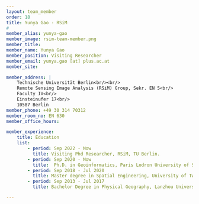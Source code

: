 ```yaml
---
layout: team_member
order: 18
title: Yunya Gao - RSiM
#
member_alias: yunya-gao
member_image: rsim-team-member.png
member_title:
member_name: Yunya Gao
member_position: Visiting Researcher
member_email: yunya.gao [at] plus.ac.at
member_site:

member_address: |
    Technische Universität Berlin<br/><br/>
    Remote Sensing Image Analysis (RSiM) Group, Sekr. EN 5<br/>
    Faculty IV<br/>
    Einsteinufer 17<br/>
    10587 Berlin
member_phone: +49 30 314 70312
member_room_no: EN 630
member_office_hours:

member_experience:
    title: Education
    list:
        - period: Sep 2022 - Now
          title: Visiting Phd Researcher, RSiM, TU Berlin.
        - period: Sep 2020 - Now
          title:  Ph.D. in Geoinformatics, Paris Lodron University of Salzburg.
        - period: Sep 2018 - Jul 2020
          title: Master degree in Spatial Engineering, University of Twente.
        - period: Sep 2013 - Jul 2017
          title: Bachelor Degree in Physical Geography, Lanzhou University.

---
```

